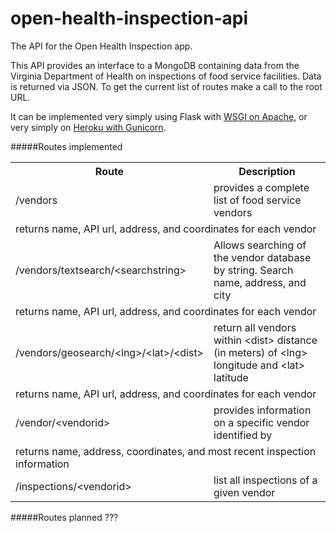 open-health-inspection-api
==========================

The API for the Open Health Inspection app.

This API provides an interface to a MongoDB containing data from the Virginia Department of Health on inspections of food service facilities. Data is returned via JSON. To get the current list of routes make a call to the root URL.

It can be implemented very simply using Flask with [WSGI on Apache](http://flask.pocoo.org/docs/deploying/mod_wsgi/), or very simply on [Heroku with Gunicorn](https://devcenter.heroku.com/articles/getting-started-with-python).

#####Routes implemented
<table>
<tr>
<th>Route</th>
<th>Description</th>
</tr>
<td>/vendors</td>
<td>provides a complete list of food service vendors</td>
</tr>
<tr>
<td colspan=2>returns name, API url, address, and coordinates for each vendor</td>
</tr>
<tr>
<td>/vendors/textsearch/&lt;searchstring&gt;</td>
<td>Allows searching of the vendor database by string. Search name, address, and city</td>
</tr>
<tr>
<td colspan=2>returns name, API url, address, and coordinates for each vendor</td>
</tr>
<tr>
<td>/vendors/geosearch/&lt;lng&gt;/&lt;lat&gt;/&lt;dist&gt;</td>
<td>return all vendors within &lt;dist&gt; distance (in meters) of &lt;lng&gt; longitude and &lt;lat&gt; latitude</td>
</tr>
<tr>
<td colspan=2>returns name, API url, address, and coordinates for each vendor</td>
</tr>
<tr>
<td>/vendor/&lt;vendorid&gt;</td>
<td>provides information on a specific vendor identified by <vendorid&gt;</td>
</tr>
<tr>
<td colspan=2>returns name, address, coordinates, and most recent inspection information</td>
</tr>
<td>/inspections/&lt;vendorid&gt;</td>
<td>list all inspections of a given vendor</td>
</tr>
</table>

#####Routes planned
???


